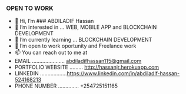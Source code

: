###  OPEN TO WORK
- 👋 Hi, I’m ### ABDILADIF Hassan
- 👀 I’m interested in ... WEB, MOBILE APP and BLOCKCHAIN DEVELOPMENT
- 🌱 I’m currently learning ... BLOCKCHAIN DEVELOPMENT
- 💞️ I’m open to work oportunity and Freelance work
- 📫 You can reach out to me at 
- EMAIL ...................... abdiladifhassan115@gmail.com
- PORTFOLIO WEBSITE ......... http://hassanjr.herokuapp.com
- LINKEDIN ..................https://www.linkedin.com/in/abdiladif-hassan-524168213
- PHONE NUMBER .............. +254725151165

<!---
Hassan-jr/Hassan-jr is a ✨ special ✨ repository because its `README.md` (this file) appears on your GitHub profile.
You can click the Preview link to take a look at your changes.
--->
